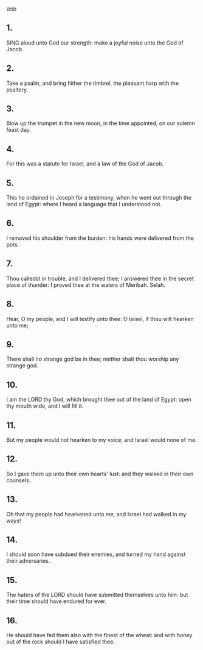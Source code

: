 \b\b
## 1.
SING aloud unto God our strength: make a joyful noise unto the God of Jacob.
## 2.
Take a psalm, and bring hither the timbrel, the pleasant harp with the psaltery.
## 3.
Blow up the trumpet in the new moon, in the time appointed, on our solemn feast day.
## 4.
For this was a statute for Israel, and a law of the God of Jacob.
## 5.
This he ordained in Joseph for a testimony, when he went out through the land of Egypt: where I heard a language that I understood not.
## 6.
I removed his shoulder from the burden: his hands were delivered from the pots.
## 7.
Thou calledst in trouble, and I delivered thee; I answered thee in the secret place of thunder: I proved thee at the waters of Meribah.  Selah.
## 8.
Hear, O my people, and I will testify unto thee: O Israel, if thou wilt hearken unto me;
## 9.
There shall no strange god be in thee; neither shalt thou worship any strange god.
## 10.
I am the LORD thy God, which brought thee out of the land of Egypt: open thy mouth wide, and I will fill it.
## 11.
But my people would not hearken to my voice; and Israel would none of me.
## 12.
So I gave them up unto their own hearts' lust: and they walked in their own counsels.
## 13.
Oh that my people had hearkened unto me, and Israel had walked in my ways!
## 14.
I should soon have subdued their enemies, and turned my hand against their adversaries.
## 15.
The haters of the LORD should have submitted themselves unto him: but their time should have endured for ever.
## 16.
He should have fed them also with the finest of the wheat: and with honey out of the rock should I have satisfied thee.
